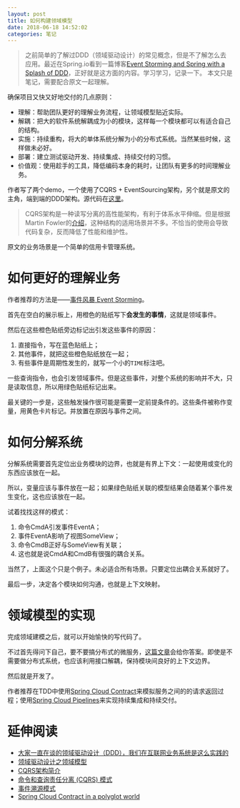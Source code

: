 ```yaml
---
layout: post
title: 如何构建领域模型 
date: 2018-06-18 14:52:02
categories: 笔记
---
```



>之前简单的了解过DDD（领域驱动设计）的常见概念，但是不了解怎么去应用。最近在Spring.io看到一篇博客[Event Storming and Spring with a Splash of DDD](https://spring.io/blog/2018/04/11/event-storming-and-spring-with-a-splash-of-ddd)，正好就是这方面的内容。学习学习，记录一下。
>本文只是笔记，需要配合原文一起理解。

确保项目又快又好地交付的几点原则：

* 理解：帮助团队更好的理解业务流程，让领域模型贴近实际。
* 解耦：把大的软件系统解耦成为小的模块，这样每一个模块都可以有适合自己的结构。
* 实施：持续重构，将大的单体系统分解为小的分布式系统。当然某些时候，这样做未必好。
* 部署：建立测试驱动开发、持续集成、持续交付的习惯。
* 价值观：使用趁手的工具，降低编码本身的耗时，让团队有更多的时间理解业务。

作者写了两个demo，一个使用了CQRS + EventSourcing架构，另个就是原文的主角，端到端的DDD架构。源代码在[这里](https://github.com/ddd-by-examples)。

>CQRS架构是一种读写分离的高性能架构，有利于体系水平伸缩。但是根据Martin Fowler的[介绍](https://www.martinfowler.com/bliki/CQRS.html)，这种结构的适用场景并不多。不恰当的使用会导致代码复杂，反而降低了性能和维护性。

原文的业务场景是一个简单的信用卡管理系统。

# 如何更好的理解业务

作者推荐的方法是——[事件风暴 Event Storming](http://www.infoq.com/cn/news/2016/07/event-storming-ddd)。

首先在空白的展示板上，用橙色的贴纸写下**会发生的事情**，这就是领域事件。

然后在这些橙色贴纸旁边标记出引发这些事件的原因：

1. 直接指令，写在蓝色贴纸上；
2. 其他事件，就把这些橙色贴纸放在一起；
3. 有些事件是周期性发生的，就写一个小的`TIME`标注吧。

一些查询指令，也会引发领域事件。但是这些事件，对整个系统的影响并不大，只是读取信息，所以用绿色贴纸标记出来。

最关键的一步是，这些触发操作很可能是需要一定前提条件的。这些条件被称作变量，用黄色卡片标记。并放置在原因与事件之间。

# 如何分解系统

分解系统需要首先定位出业务模块的边界，也就是有界上下文：一起使用或变化的东西应该放在一起。

所以，变量应该与事件放在一起；如果绿色贴纸关联的模型结果会随着某个事件发生变化，这也应该放在一起。

试着找找这样的模式：

1. 命令CmdA引发事件EventA；
2. 事件EventA影响了视图SomeView；
3. 命令CmdB正好与SomeView有关联；
4. 这也就是说CmdA和CmdB有很强的耦合关系。

当然了，上面这个只是个例子。未必适合所有场景。只要定位出耦合关系就好了。

最后一步，决定各个模块如何沟通，也就是上下文映射。

# 领域模型的实现

完成领域建模之后，就可以开始愉快的写代码了。

不过首先得问下自己，要不要搞分布式的微服务，[这篇文章](https://content.pivotal.io/blog/should-that-be-a-microservice-keep-these-six-factors-in-mind)会给你答案。即使是不需要做分布式系统，也应该利用接口解耦，保持模块间良好的上下文边界。

然后就是开发了。

作者推荐在TDD中使用[Spring Cloud Contract](https://cloud.spring.io/spring-cloud-contract/)来模拟服务之间的的请求返回过程；使用[Spring Cloud Pipelines](https://cloud.spring.io/spring-cloud-pipelines/)来实现持续集成和持续交付。

# 延伸阅读

* [大家一直在谈的领域驱动设计（DDD），我们在互联网业务系统是这么实践的](https://mp.weixin.qq.com/s/jMWuMuIvI1cFThC-WQGbHQ)
* [领域驱动设计之领域模型](http://www.cnblogs.com/netfocus/archive/2011/10/10/2204949.html)
* [CQRS架构简介](http://www.cnblogs.com/netfocus/p/4055346.html)
* [命令和查询责任分离 (CQRS) 模式](https://docs.microsoft.com/zh-cn/azure/architecture/patterns/cqrs)
* [事件溯源模式](https://docs.microsoft.com/zh-cn/azure/architecture/patterns/event-sourcing)
* [Spring Cloud Contract in a polyglot world](https://spring.io/blog/2018/02/13/spring-cloud-contract-in-a-polyglot-world)


